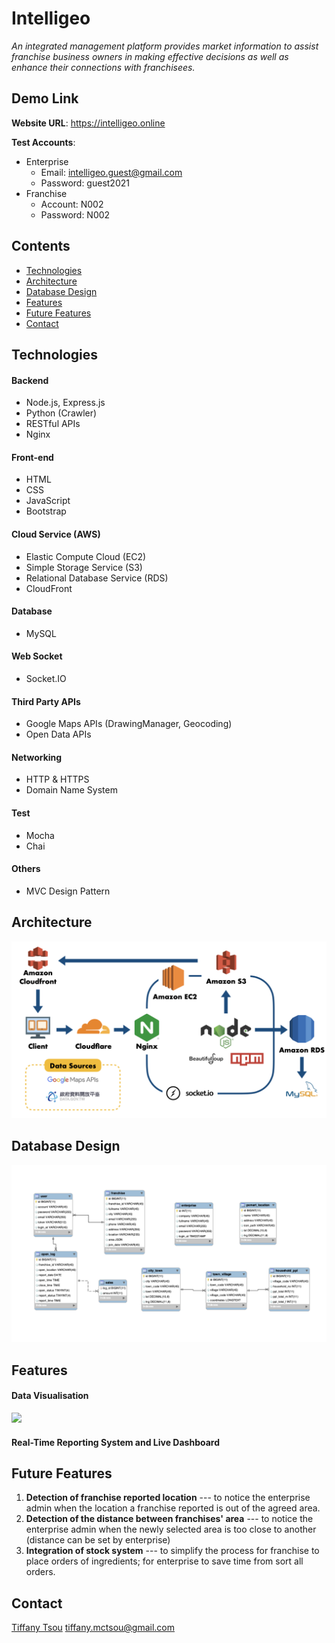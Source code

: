 # Intelligeo

_An integrated management platform provides market information to assist franchise business owners in making effective decisions as well as enhance their connections with franchisees._

## Demo Link

**Website URL**: https://intelligeo.online

**Test Accounts**:

-   Enterprise
    -   Email: intelligeo.guest@gmail.com
    -   Password: guest2021
-   Franchise
    -   Account: N002
    -   Password: N002

## Contents

-   [Technologies](#technologies)
-   [Architecture](#architecture)
-   [Database Design](#database-design)
-   [Features](#features)
-   [Future Features](#future-features)
-   [Contact](#contact)

## Technologies

#### Backend

-   Node.js, Express.js
-   Python (Crawler)
-   RESTful APIs
-   Nginx

#### Front-end

-   HTML
-   CSS
-   JavaScript
-   Bootstrap

#### Cloud Service (AWS)

-   Elastic Compute Cloud (EC2)
-   Simple Storage Service (S3)
-   Relational Database Service (RDS)
-   CloudFront

#### Database

-   MySQL

#### Web Socket

-   Socket.IO

#### Third Party APIs

-   Google Maps APIs (DrawingManager, Geocoding)
-   Open Data APIs

#### Networking

-   HTTP & HTTPS
-   Domain Name System

#### Test

-   Mocha
-   Chai

#### Others

-   MVC Design Pattern

## Architecture

![](https://github.com/Tiffanymctsou/Project_Assets/blob/master/Intelligeo/architecture.png)

## Database Design

![](https://github.com/Tiffanymctsou/Project_Assets/blob/master/Intelligeo/db_schema.png)

## Features

#### Data Visualisation

![](https://github.com/Tiffanymctsou/Project_Assets/blob/master/Intelligeo/data_visualisation.gif)

#### Real-Time Reporting System and Live Dashboard

## Future Features

1. **Detection of franchise reported location** --- to notice the enterprise admin when the location a franchise reported is out of the agreed area.
2. **Detection of the distance between franchises' area** --- to notice the enterprise admin when the newly selected area is too close to another (distance can be set by enterprise)
3. **Integration of stock system** --- to simplify the process for franchise to place orders of ingredients; for enterprise to save time from sort all orders.

## Contact

[Tiffany Tsou](https://github.com/Tiffanymctsou 'Tiffany Tsou')
tiffany.mctsou@gmail.com
